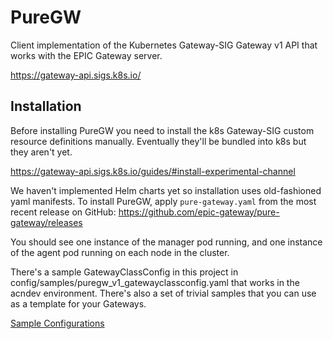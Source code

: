 PureGW
======

Client implementation of the Kubernetes Gateway-SIG Gateway v1
API that works with the EPIC Gateway server.

https://gateway-api.sigs.k8s.io/

Installation
------------

Before installing PureGW you need to install the k8s Gateway-SIG
custom resource definitions manually. Eventually they'll be bundled
into k8s but they aren't yet.

https://gateway-api.sigs.k8s.io/guides/#install-experimental-channel

We haven't implemented Helm charts yet so installation uses
old-fashioned yaml manifests. To install PureGW, apply
`pure-gateway.yaml` from the most recent release on GitHub:
https://github.com/epic-gateway/pure-gateway/releases

You should see one instance of the manager pod running, and one
instance of the agent pod running on each node in the cluster.

There's a sample GatewayClassConfig in this project in
config/samples/puregw_v1_gatewayclassconfig.yaml that works in the
acndev environment. There's also a set of trivial samples that you can
use as a template for your Gateways.

[Sample Configurations](config/samples)
